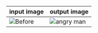 
| input image  | output image |
| ------------- | ------------- |
| ![Before](https://user-images.githubusercontent.com/67019423/119270075-9893eb80-bc18-11eb-89f1-2d86f74333ce.png) | ![angry man](https://user-images.githubusercontent.com/67019423/119270081-a184bd00-bc18-11eb-82fc-41193fa5f012.PNG) |
